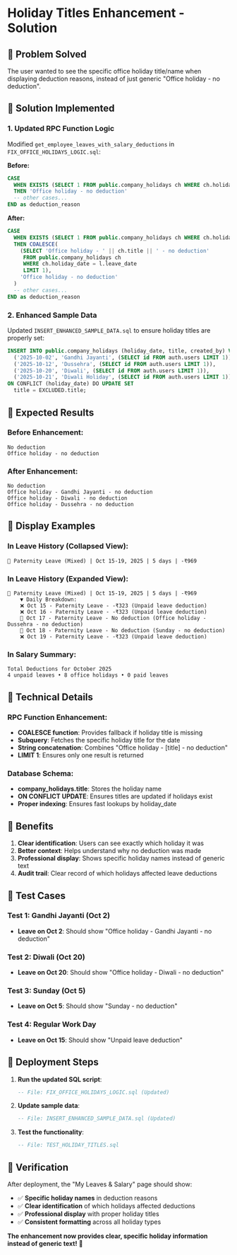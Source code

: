 # Holiday Titles Enhancement - Solution

## 🎯 **Problem Solved**

The user wanted to see the specific office holiday title/name when displaying deduction reasons, instead of just generic "Office holiday - no deduction".

## 🎯 **Solution Implemented**

### **1. Updated RPC Function Logic**
Modified `get_employee_leaves_with_salary_deductions` in `FIX_OFFICE_HOLIDAYS_LOGIC.sql`:

**Before:**
```sql
CASE 
  WHEN EXISTS (SELECT 1 FROM public.company_holidays ch WHERE ch.holiday_date = l.leave_date) 
  THEN 'Office holiday - no deduction'
  -- other cases...
END as deduction_reason
```

**After:**
```sql
CASE 
  WHEN EXISTS (SELECT 1 FROM public.company_holidays ch WHERE ch.holiday_date = l.leave_date) 
  THEN COALESCE(
    (SELECT 'Office holiday - ' || ch.title || ' - no deduction' 
     FROM public.company_holidays ch 
     WHERE ch.holiday_date = l.leave_date 
     LIMIT 1),
    'Office holiday - no deduction'
  )
  -- other cases...
END as deduction_reason
```

### **2. Enhanced Sample Data**
Updated `INSERT_ENHANCED_SAMPLE_DATA.sql` to ensure holiday titles are properly set:

```sql
INSERT INTO public.company_holidays (holiday_date, title, created_by) VALUES
  ('2025-10-02', 'Gandhi Jayanti', (SELECT id FROM auth.users LIMIT 1)),
  ('2025-10-12', 'Dussehra', (SELECT id FROM auth.users LIMIT 1)),
  ('2025-10-20', 'Diwali', (SELECT id FROM auth.users LIMIT 1)),
  ('2025-10-21', 'Diwali Holiday', (SELECT id FROM auth.users LIMIT 1))
ON CONFLICT (holiday_date) DO UPDATE SET
  title = EXCLUDED.title;
```

## 🎯 **Expected Results**

### **Before Enhancement:**
```
No deduction
Office holiday - no deduction
```

### **After Enhancement:**
```
No deduction
Office holiday - Gandhi Jayanti - no deduction
Office holiday - Diwali - no deduction
Office holiday - Dussehra - no deduction
```

## 🎯 **Display Examples**

### **In Leave History (Collapsed View):**
```
📅 Paternity Leave (Mixed) | Oct 15-19, 2025 | 5 days | -₹969
```

### **In Leave History (Expanded View):**
```
📅 Paternity Leave (Mixed) | Oct 15-19, 2025 | 5 days | -₹969
    ▼ Daily Breakdown:
    ❌ Oct 15 - Paternity Leave - -₹323 (Unpaid leave deduction)
    ❌ Oct 16 - Paternity Leave - -₹323 (Unpaid leave deduction)
    📅 Oct 17 - Paternity Leave - No deduction (Office holiday - Dussehra - no deduction)
    📅 Oct 18 - Paternity Leave - No deduction (Sunday - no deduction)
    ❌ Oct 19 - Paternity Leave - -₹323 (Unpaid leave deduction)
```

### **In Salary Summary:**
```
Total Deductions for October 2025
4 unpaid leaves • 8 office holidays • 0 paid leaves
```

## 🎯 **Technical Details**

### **RPC Function Enhancement:**
- **COALESCE function**: Provides fallback if holiday title is missing
- **Subquery**: Fetches the specific holiday title for the date
- **String concatenation**: Combines "Office holiday - [title] - no deduction"
- **LIMIT 1**: Ensures only one result is returned

### **Database Schema:**
- **company_holidays.title**: Stores the holiday name
- **ON CONFLICT UPDATE**: Ensures titles are updated if holidays exist
- **Proper indexing**: Ensures fast lookups by holiday_date

## 🎯 **Benefits**

1. **Clear identification**: Users can see exactly which holiday it was
2. **Better context**: Helps understand why no deduction was made
3. **Professional display**: Shows specific holiday names instead of generic text
4. **Audit trail**: Clear record of which holidays affected leave deductions

## 🎯 **Test Cases**

### **Test 1: Gandhi Jayanti (Oct 2)**
- **Leave on Oct 2**: Should show "Office holiday - Gandhi Jayanti - no deduction"

### **Test 2: Diwali (Oct 20)**
- **Leave on Oct 20**: Should show "Office holiday - Diwali - no deduction"

### **Test 3: Sunday (Oct 5)**
- **Leave on Oct 5**: Should show "Sunday - no deduction"

### **Test 4: Regular Work Day**
- **Leave on Oct 15**: Should show "Unpaid leave deduction"

## 🎯 **Deployment Steps**

1. **Run the updated SQL script**:
   ```sql
   -- File: FIX_OFFICE_HOLIDAYS_LOGIC.sql (Updated)
   ```

2. **Update sample data**:
   ```sql
   -- File: INSERT_ENHANCED_SAMPLE_DATA.sql (Updated)
   ```

3. **Test the functionality**:
   ```sql
   -- File: TEST_HOLIDAY_TITLES.sql
   ```

## 🎯 **Verification**

After deployment, the "My Leaves & Salary" page should show:
- ✅ **Specific holiday names** in deduction reasons
- ✅ **Clear identification** of which holidays affected deductions
- ✅ **Professional display** with proper holiday titles
- ✅ **Consistent formatting** across all holiday types

**The enhancement now provides clear, specific holiday information instead of generic text!** 🎯
